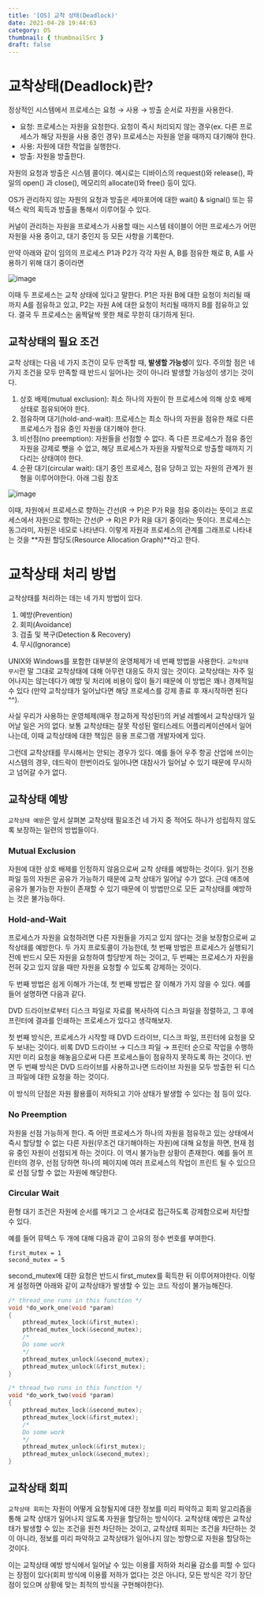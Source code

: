 ```yaml
---
title: '[OS] 교착 상태(Deadlock)'
date: 2021-04-28 19:44:63
category: OS
thumbnail: { thumbnailSrc }
draft: false
---
```


# 교착상태(Deadlock)란?

정상적인 시스템에서 프로세스는 요청 → 사용 → 방출 순서로 자원을 사용한다.

* 요청: 프로세스는 자원을 요청한다. 요청이 즉시 처리되지 않는 경우(ex. 다른 프로세스가 해당 자원을 사용 중인 경우)
프로세스는 자원을 얻을 때까지 대기해야 한다.
* 사용: 자원에 대한 작업을 실행한다.
* 방출: 자원을 방출한다.

자원의 요청과 방출은 시스템 콜이다. 예시로는 디바이스의 request()와 release(),
파일의 open() 과 close(), 메모리의 allocate()와 free() 등이 있다.

OS가 관리하지 않는 자원의 요청과 방출은 세마포어에 대한 wait() & signal() 또는 뮤텍스 락의 획득과 방출을 통해서 이루어질 수 있다.

커널이 관리하는 자원을 프로세스가 사용할 때는 시스템 테이블이 어떤 프로세스가 어떤 자원을 사용 중이고, 대기 중인지 등 모든 사항을 기록한다.

만약 아래와 같이 임의의 프로세스 P1과 P2가 각각 자원 A, B를 점유한 채로 B, A를 사용하기 위해 대기 중이라면

![image](https://user-images.githubusercontent.com/63030569/116392948-0a685780-a85c-11eb-8a2f-6b1302f41b3a.png)

이때 두 프로세스는 교착 상태에 있다고 말한다. P1은 자원 B에 대한 요청이 처리될 때까지 A를 점유하고 있고, P2는 자원 A에 대한 요청이 처리될 때까지 B를 점유하고 있다.
결국 두 프로세스는 옴짝달싹 못한 채로 무한히 대기하게 된다.

## 교착상태의 필요 조건

교착 상태는 다음 네 가지 조건이 모두 만족할 때, **발생할 가능성**이 있다. 주의할 점은 네 가지 조건을 모두 만족할 때 반드시 일어나는 것이 아니라
발생할 가능성이 생기는 것이다.

1. 상호 배제(mutual exclusion): 최소 하나의 자원이 한 프로세스에 의해 상호 배제 상태로 점유되어야 한다.
2. 점유하며 대기(hold-and-wait): 프로세스는 최소 하나의 자원을 점유한 채로 다른 프로세스가 점유 중인 자원을 대기해야 한다.
3. 비선점(no preemption): 자원들을 선점할 수 없다. 즉 다른 프로세스가 점유 중인 자원을 강제로 뺏을 수 없고, 해당 프로세스가 자원을 자발적으로 방출할 때까지 기다리는 상태여야 한다.
4. 순환 대기(circular wait): 대기 중인 프로세스, 점유 당하고 있는 자원의 관계가 원형을 이루어야한다. 아래 그림 참조

![image](https://user-images.githubusercontent.com/63030569/116395113-a7c48b00-a85e-11eb-8499-cd750859e26f.png)

이때, 자원에서 프로세스로 향하는 간선(R → P)은 P가 R을 점유 중이라는 뜻이고
프로세스에서 자원으로 향하는 간선(P → R)은 P가 R을 대기 중이라는 뜻이다. 
프로세스는 동그라미, 자원은 네모로 나타낸다.
이렇게 자원과 프로세스의 관계를 그래프로 나타내는 것을 **자원 할당도(Resource Allocation Graph)**라고 한다.


# 교착상태 처리 방법

교착상태를 처리하는 데는 네 가지 방법이 있다.

1. 예방(Prevention)
2. 회피(Avoidance)
3. 검출 및 복구(Detection & Recovery)
4. 무시(Ignorance)

UNIX와 Windows를 포함한 대부분의 운영체제가 네 번째 방법을 사용한다. `교착상태 무시`란 말 그대로
교착상태에 대해 아무런 대응도 하지 않는 것이다. 교착상태는 자주 일어나지는 않는데다가 예방 및 처리에 비용이 많이 들기 때문에 이 방법은 꽤나 경제적일 수 있다
(만약 교착상태가 일어났다면 해당 프로세스를 강제 종료 후 재시작하면 된다^^).

사실 우리가 사용하는 운영체제(매우 정교하게 작성된!)의 커널 레벨에서 교착상태가 일어날 일은 거의 없다. 
보통 교착상태는 잘못 작성된 멀티스레드 어플리케이션에서 일어나는데, 이때 교착상태에 대한 책임은 응용 프로그램 개발자에게 있다.

그런데 교착상태를 무시해서는 안되는 경우가 있다. 예를 들어 우주 항공 산업에 쓰이는 시스템의 경우, 데드락이 한번이라도 일어나면 대참사가 일어날 수 있기 때문에 무시하고 넘어갈 수가 없다.

## 교착상태 예방

`교착상태 예방`은 앞서 살펴본 교착상태 필요조건 네 가지 중 적어도 하나가 성립하지 않도록 보장하는 일련의 방법들이다.

### Mutual Exclusion

자원에 대한 상호 배제를 인정하지 않음으로써 교착 상태를 예방하는 것이다. 읽기 전용 파일 등의 자원은 공유가 가능하기 때문에 교착 상태가 일어날 수가 없다.
근데 애초에 공유가 불가능한 자원이 존재할 수 있기 때문에 이 방법만으로 모든 교착상태를 예방하는 것은 불가능하다.

### Hold-and-Wait

프로세스가 자원을 요청하려면 다른 자원들을 가지고 있지 않다는 것을 보장함으로써 교착상태를 예방한다. 두 가지 프로토콜이 가능한데, 첫 번째 방법은
프로세스가 실행되기 전에 반드시 모든 자원을 요청하여 할당받게 하는 것이고, 두 번째는 프로세스가 자원을 전혀 갖고 있지 않을 때만 자원을 요청할 수 있도록 강제하는 것이다.

두 번째 방법은 쉽게 이해가 가는데, 첫 번째 방법은 잘 이해가 가지 않을 수 있다. 예를 들어 설명하면 다음과 같다.

DVD 드라이브로부터 디스크 파일로 자료를 복사하여 디스크 파일을 정렬하고, 그 후에 프린터에 결과를 인쇄하는
프로세스가 있다고 생각해보자.

첫 번째 방식은, 프로세스가 시작할 때 DVD 드라이브, 디스크 파일, 프린터에 요청을 모두 보내는 것이다. 비록 
DVD 드라이브 → 디스크 파일 → 프린터 순으로 작업을 수행하지만 미리 요청을 해놓음으로써 다른 프로세스들이 점유하지 못하도록 하는 것이다.
반면 두 번째 방식은 DVD 드라이브를 사용하고나면 드라이브 자원을 모두 방출한 뒤 디스크 파일에 대한 요청을 하는 것이다.

이 방식의 단점은 자원 활용률이 저하되고 기아 상태가 발생할 수 있다는 점 등이 있다.

### No Preemption

자원을 선점 가능하게 한다. 즉 어떤 프로세스가 하나의 자원을 점유하고 있는 상태에서
즉시 할당할 수 없는 다른 자원(무조건 대기해야하는 자원)에 대해 요청을 하면, 현재 점유 중인 자원이 선점되게 하는 것이다.
이 역시 불가능한 상황이 존재한다. 예를 들어 프린터의 경우, 선점 당하면 하나의 페이지에 여러 프로세스의 작업이 프린트 될 수 있으므로
선점 당할 수 없는 자원에 해당한다.

### Circular Wait

환형 대기 조건은 자원에 순서를 매기고 그 순서대로 접근하도록 강제함으로써 차단할 수 있다.

예를 들어 뮤텍스 두 개에 대해 다음과 같이 고유의 정수 번호를 부여한다.

```
first_mutex = 1
second_mutex = 5
```

second_mutex에 대한 요청은 반드시 first_mutex를 획득한 뒤 이루어져야한다. 
이렇게 설정하면 아래와 같이 교착상태가 발생할 수 있는 코드 작성이 불가능해진다.

```C
/* thread_one runs in this function */
void *do_work_one(void *param)
{
    pthread_mutex_lock(&first_mutex);
    pthread_mutex_lock(&second_mutex);
    /*
    Do some work
    */
    pthread_mutex_unlock(&second_mutex);
    pthread_mutex_unlock(&first_mutex);
}

/* thread_two runs in this function */
void *do_work_two(void *param)
{
    pthread_mutex_lock(&second_mutex);
    pthread_mutex_lock(&first_mutex);
    /*
    Do some work
    */
    pthread_mutex_unlock(&first_mutex);
    pthread_mutex_unlock(&second_mutex);
}

```

## 교착상태 회피

`교착상태 회피`는 자원이 어떻게 요청될지에 대한 정보를 미리 파악하고 회피 알고리즘을 통해 교착 상태가 일어나지 않도록
자원을 할당하는 방식이다. 교착상태 예방은 교착상태가 발생할 수 있는 조건을 원천 차단하는 것이고,
교착상태 회피는 조건을 차단하는 것이 아니라, 정보를 미리 파악하고 교착상태가 일어나지 않는 방향으로 자원을 할당하는 것이다.

이는 교착상태 예방 방식에서 일어날 수 있는 이용률 저하와 처리율 감소를 피할 수 있다는 장점이 있다(회피 방식에 이용률 저하가 없다는 것은 아니다, 모든 방식은
각기 장단점이 있으며 상황에 맞는 최적의 방식을 구현해야한다).

